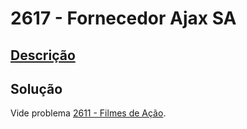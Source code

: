 # 2617 - Fornecedor Ajax SA

## [Descrição](https://www.beecrowd.com.br/judge/pt/problems/view/2617)

## Solução

Vide problema [2611 - Filmes de Ação](../2611/README.md).